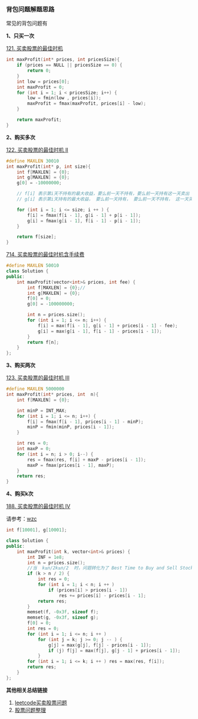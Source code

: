 ### 背包问题解题思路

常见的背包问题有

**1、只买一次**

[121. 买卖股票的最佳时机](https://leetcode-cn.com/problems/best-time-to-buy-and-sell-stock/)

~~~c
int maxProfit(int* prices, int pricesSize){
    if (prices == NULL || pricesSize == 0) {
        return 0;
    }
    int low = prices[0];
    int maxProfit = 0;
    for (int i = 1; i < pricesSize; i++) {
        low = fmin(low , prices[i]);
        maxProfit = fmax(maxProfit, prices[i] - low);
    }

    return maxProfit;
}
~~~

**2、购买多次**

[122. 买卖股票的最佳时机 II](https://leetcode-cn.com/problems/best-time-to-buy-and-sell-stock-ii/)

~~~cpp
#define MAXLEN 30010
int maxProfit(int* p, int size){
    int f[MAXLEN] = {0};
    int g[MAXLEN] = {0};
    g[0] = -10000000;

    // f[i] 表示第i天不持有的最大收益，要么前一天不持有，要么前一天持有这一天卖出
    // g[i] 表示第i天持有的最大收益， 要么前一天持有， 要么前一天不持有， 这一天买进

    for (int i = 1; i <= size; i ++ ) {
        f[i] = fmax(f[i - 1], g[i - 1] + p[i - 1]);
        g[i] = fmax(g[i - 1], f[i - 1] - p[i - 1]);
    }

    return f[size];
} 
~~~

[714. 买卖股票的最佳时机含手续费](https://leetcode-cn.com/problems/best-time-to-buy-and-sell-stock-with-transaction-fee/)

~~~cpp
#define MAXLEN 50010
class Solution {
public:
    int maxProfit(vector<int>& prices, int fee) {
        int f[MAXLEN] = {0};// 
        int g[MAXLEN] = {0};
        f[0] = 0;
        g[0] = -100000000;

        int n = prices.size();
        for (int i = 1; i <= n; i++) {
            f[i] = max(f[i - 1], g[i - 1] + prices[i - 1] - fee);
            g[i] = max(g[i - 1], f[i - 1] - prices[i - 1]);
        }
        return f[n];
    } 
};
~~~

**3、购买两次**

[123. 买卖股票的最佳时机 III](https://leetcode-cn.com/problems/best-time-to-buy-and-sell-stock-iii/)

~~~cpp
#define MAXLEN 5000000
int maxProfit(int* prices, int  n){
    int f[MAXLEN] = {0};

    int minP = INT_MAX;
    for (int i = 1; i <= n; i++) {
        f[i] = fmax(f[i - 1], prices[i - 1] - minP);
        minP = fmin(minP, prices[i - 1]);
    }

    int res = 0;
    int maxP = 0;
    for (int i = n; i > 0; i--) {
        res = fmax(res, f[i] + maxP - prices[i - 1]);
        maxP = fmax(prices[i - 1], maxP);
    }
    return res;
}
~~~

**4、购买k次**

[188. 买卖股票的最佳时机 IV](https://leetcode-cn.com/problems/best-time-to-buy-and-sell-stock-iv/)

请参考：[wzc](https://www.acwing.com/solution/content/262/)

~~~cpp
int f[10001], g[10001];

class Solution {
public:
    int maxProfit(int k, vector<int>& prices) {
        int INF = 1e8;
        int n = prices.size();
        //当  k≥n/2k≥n/2  时，问题转化为了 Best Time to Buy and Sell Stock II 问题
        if (k > n / 2) {
            int res = 0;
            for (int i = 1; i < n; i ++ )
                if (prices[i] > prices[i - 1])
                    res += prices[i] - prices[i - 1];
            return res;
        }
        memset(f, -0x3f, sizeof f);
        memset(g, -0x3f, sizeof g);
        f[0] = 0;
        int res = 0;
        for (int i = 1; i <= n; i ++ )
            for (int j = k; j >= 0; j -- ) {
                g[j] = max(g[j], f[j] - prices[i - 1]);
                if (j) f[j] = max(f[j], g[j - 1] + prices[i - 1]);
            }
        for (int i = 1; i <= k; i ++ ) res = max(res, f[i]);
        return res;
    }
};
~~~



**其他相关总结链接**

1. [leetcode买卖股票问题](https://www.acwing.com/blog/content/526/)
2. [股票问题整理](https://www.acwing.com/blog/content/43/)

